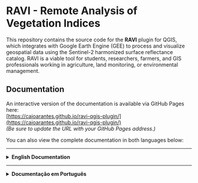 # RAVI - Remote Analysis of Vegetation Indices

This repository contains the source code for the **RAVI** plugin for QGIS, which integrates with Google Earth Engine (GEE) to process and visualize geospatial data using the Sentinel-2 harmonized surface reflectance catalog. RAVI is a viable tool for students, researchers, farmers, and GIS professionals working in agriculture, land monitoring, or environmental management.

## Documentation

An interactive version of the documentation is available via GitHub Pages here:  
[https://caioarantes.github.io/ravi-qgis-plugin/](https://caioarantes.github.io/ravi-qgis-plugin/)  
*(Be sure to update the URL with your GitHub Pages address.)*

You can also view the complete documentation in both languages below:

---

<details>
  <summary><strong>English Documentation</strong></summary>

### Overview

RAVI is a QGIS plugin designed to seamlessly integrate with Google Earth Engine (GEE), enabling efficient processing and visualization of geospatial data. Using the Sentinel-2 harmonized surface reflectance catalog, the plugin supports vegetation index calculations and the easy download of multispectral imagery. It is a viable tool for students, researchers, farmers, and GIS professionals working in agriculture, land monitoring, or environmental management.

### Key Features

- **Earth Engine Integration**
  - *Easy Authentication:* Authenticate with Google Earth Engine to enable plugin functionality.
  - *Direct Processing:* Access, process, and analyze Sentinel-2 imagery without leaving QGIS.
  - *On-the-Fly Visualization:* Visualize processed data as raster layers or interactive plots.
- **Vegetation Index Calculations**
  - *Supported Indices:* Compute indices such as NDVI, EVI, SAVI, and GNDVI.
  - *Customizable Metrics:* Aggregate data using mean, max, min, median, amplitude, or standard deviation.
- **Advanced Time Series Analysis**
  - Generate time series for vegetation indices over a defined Area of Interest (AOI).
  - Integrate precipitation data from NASA POWER for cross-variable comparisons.
  - Smooth data with Savitzky-Golay filters for enhanced trend analysis.
- **AOI Selection**
  - *AOI Management:* Load areas of interest from shapefiles or GeoJSON files.
- **Interactive Visualization**
  - *Charts:* Create interactive time series plots using Plotly.
  - *Raster Styling:* Apply predefined color ramps (e.g., RdYlGn) for visual clarity.
  - *Export Options:* Export processed data as GeoTIFFs, CSVs, or styled rasters.
- **Comprehensive Imagery Management**
  - *Date Filtering:* Filter individual images by acquisition date.
  - *Cloud Filtering:* Exclude or mask cloudy pixels while preserving usable data.
  - *Composite Creation:* Generate composite images based on user-defined metrics.

### Installation

To install RAVI:

1. Open QGIS and navigate to the **Plugins** menu.
2. Select **Manage and Install Plugins**.
3. In the plugin repository settings, enable **Show also experimental plugins**.  
   ![Show also experimental plugins](media/experimental.png)
4. In the "All" tab, search for **RAVI**, select it, and click **Install**.
5. Ensure that RAVI is checked in the installed plugins list.
6. Restart QGIS.

### Usage

**Step 1: Authentication**  
![Step 1](media/step1.png)  
- Open the plugin dialog.  
- Authenticate with Google Earth Engine using your credentials.

**Step 2: Select Output Folder**  
![Step 2](media/step2.png)  
- Choose the folder where you want to save the output files.

**Step 3: Load and Select the Area of Interest (AOI)**  
![Step 3](media/step3.png)  
- Select an AOI by loading a shapefile or GeoJSON file.  
- Ensure the geometry is valid (Polygon or MultiPolygon only).  
- Add a Google Maps layer to the QGIS canvas for better visualization and context.  
- Use the **Build AOI from Canvas Extent** button to automatically generate a new AOI based on the current canvas extent.

**Step 4: Define Time Range for Imagery Search**  
![Step 4](media/step4.png)  
- Set a custom time range or select a suggested one.

**Step 5: Select Vegetation Index for Time Series Analysis**  
![Step 5](media/step5.png)  
- Choose the vegetation index you want to analyze from the dropdown menu.

**Steps 6 to 9: Additional Filters**  
Configure filters such as imagery overlap, AOI buffer, cloud pixel percentage, and valid pixel percentage according to your analysis requirements. *(Images for steps 6, 7, 8, and 9 are provided in the documentation.)*

### Results Page

The results page includes the following features:

- **Time Series Plot**  
- **Load RGB Layer (Focus on a Day)**  
- **Load Index Layer (Focus on a Day)**  
- **Load Index Layer (Composite Image)**  
- **Date Selection Tool**  
- **Savitzky-Golay Filter**  
- **Save Options**  
- **NASA POWER Precipitation**  
- **Quickly Run New Time Series**  
- **Clear All Loaded Layers**

### Troubleshooting

- **Earth Engine Authentication Failed:** Ensure you meet the necessary requirements.
- **AOI Errors:** Verify the AOI file is valid and has a valid CRS (EPSG:4326 preferred).

### Reporting Issues

If you encounter any issues or have suggestions for improvements, please open an issue on our [GitHub Issues](https://github.com/caioarantes/ravi-qgis-plugin/issues) page.

### Contribute to the Project

Contributions are welcome! Visit our [GitHub repository](https://github.com/caioarantes/ravi-qgis-plugin) for more details.

### License

RAVI is licensed under the [GNU General Public License v2.0 or later](LICENSE).

</details>

---

<details>
  <summary><strong>Documentação em Português</strong></summary>

### Visão Geral

RAVI é um plugin do QGIS projetado para integrar-se ao Google Earth Engine (GEE), permitindo o processamento e a visualização eficiente de dados geoespaciais. Utilizando o catálogo de reflectância de superfície harmonizada do Sentinel-2, o plugin suporta cálculos de índices de vegetação e o download fácil de imagens multiespectrais, tornando-o uma ferramenta viável para estudantes, pesquisadores, agricultores e profissionais de GIS que atuam em áreas como agricultura, monitoramento de terras ou gestão ambiental.

### Principais Funcionalidades

- **Integração com Earth Engine**
  - *Autenticação Fácil:* Autentique-se no Google Earth Engine para habilitar a funcionalidade do plugin.
  - *Processamento Direto:* Acesse, processe e analise imagens do Sentinel-2 sem sair do QGIS.
  - *Visualização Imediata:* Visualize os dados processados como camadas raster ou gráficos interativos.
- **Cálculos de Índices de Vegetação**
  - *Índices Suportados:* Calcule índices como NDVI, EVI, SAVI e GNDVI.
  - *Métricas Personalizáveis:* Agregue dados utilizando médias, máximos, mínimos, medianas, amplitude ou desvio padrão.
- **Análise Avançada de Séries Temporais**
  - Gere séries temporais para os índices de vegetação sobre uma Área de Interesse (AOI) definida.
  - Integre dados de precipitação da NASA POWER para comparações entre variáveis.
  - Suavize os dados com filtros de Savitzky-Golay para uma melhor análise de tendências.
- **Seleção de AOI**
  - *Gerenciamento de AOI:* Carregue áreas de interesse a partir de arquivos shapefile ou GeoJSON.
- **Visualização Interativa**
  - *Gráficos:* Crie gráficos de séries temporais interativos utilizando Plotly.
  - *Estilização de Raster:* Aplique rampas de cores predefinidas (por exemplo, RdYlGn) para melhor visualização.
  - *Opções de Exportação:* Exporte os dados processados como GeoTIFFs, CSVs ou rasters estilizados.
- **Gerenciamento Abrangente de Imagens**
  - *Filtragem por Data:* Filtre imagens individuais por data de aquisição.
  - *Filtragem por Nuvens:* Exclua ou mascare pixels nublados, preservando dados utilizáveis.
  - *Criação de Compostas:* Gere imagens compostas baseadas em métricas definidas pelo usuário.

### Instalação

Para instalar o RAVI:

1. Abra o QGIS e navegue até o menu **Plugins**.
2. Selecione **Gerenciar e Instalar Plugins**.
3. Nas configurações do repositório de plugins, habilite **Mostrar também plugins experimentais**.  
   ![Mostrar também plugins experimentais](media/experimental.png)
4. Na aba "Todos", pesquise por **RAVI**, selecione-o e clique em **Instalar**.
5. Certifique-se de que o RAVI está marcado na lista de plugins instalados.
6. Reinicie o QGIS.

### Uso

**Passo 1: Autenticação**  
![Passo 1](media/step1.png)  
- Abra o diálogo do plugin.  
- Autentique-se no Google Earth Engine utilizando suas credenciais.

**Passo 2: Selecionar Pasta de Saída**  
![Passo 2](media/step2.png)  
- Escolha a pasta onde deseja salvar os arquivos de saída.

**Passo 3: Carregar e Selecionar a Área de Interesse (AOI)**  
![Passo 3](media/step3.png)  
- Selecione uma AOI carregando um arquivo shapefile ou GeoJSON.  
- Certifique-se de que a geometria é válida (apenas Polygon ou MultiPolygon).  
- Adicione uma camada do Google Maps ao canvas do QGIS para melhor visualização e contexto.  
- Use o botão **Build AOI from Canvas Extent** para gerar automaticamente uma nova AOI com base na extensão atual do canvas.

**Passo 4: Definir o Intervalo de Tempo para Busca de Imagens**  
![Passo 4](media/step4.png)  
- Defina um intervalo de tempo personalizado ou selecione um sugerido.

**Passo 5: Selecionar o Índice de Vegetação para a Análise de Séries Temporais**  
![Passo 5](media/step5.png)  
- Escolha o índice de vegetação que deseja analisar a partir do menu dropdown.

**Passos 6 a 9: Filtros Adicionais**  
Configure os filtros, como sobreposição de imagens, buffer da AOI, porcentagem de pixels nublados e porcentagem de pixels válidos, conforme necessário para a análise. *(Veja as imagens para detalhes.)*

### Página de Resultados

A página de resultados inclui os seguintes recursos:

- **Gráfico de Séries Temporais**  
- **Carregar Camada RGB (Foco em um Dia)**  
- **Carregar Camada de Índice (Foco em um Dia)**  
- **Carregar Camada de Índice (Imagem Composta)**  
- **Ferramenta de Seleção de Datas**  
- **Filtro Savitzky-Golay**  
- **Opções de Salvamento**  
- **Precipitação NASA POWER**  
- **Execução Rápida de Nova Série Temporal**  
- **Limpeza de Todas as Camadas Carregadas**

### Solução de Problemas

- **Falha na Autenticação do Earth Engine:** Certifique-se de atender aos requisitos necessários.
- **Erros na AOI:** Verifique se o arquivo de AOI é válido e possui um CRS válido (preferencialmente EPSG:4326).

### Reportar Problemas

Caso encontre algum problema ou tenha sugestões de melhoria, por favor, abra uma issue na nossa página de [GitHub Issues](https://github.com/caioarantes/ravi-qgis-plugin/issues).

### Contribua para o Projeto

Contribuições são bem-vindas! Visite nosso [repositório no GitHub](https://github.com/caioarantes/ravi-qgis-plugin) para mais informações.

### Licença

O RAVI é licenciado sob a [GNU General Public License v2.0 ou posterior](LICENSE).

</details>
